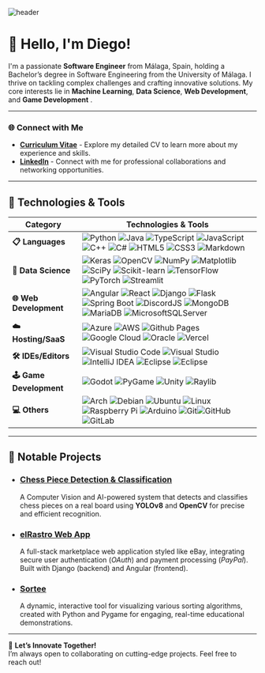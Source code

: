 ![header](https://capsule-render.vercel.app/api?type=waving&color=0:576cbc,100:19376d&height=400&section=header&text=Diego%20López%20Reduello&fontSize=80&fontColor=fff&animation=fadeIn&desc=Software%20Engineer&fontAlignY=40&descSize=30)

# 👋 Hello, I'm Diego!

I'm a passionate **Software Engineer** from Málaga, Spain, holding a Bachelor’s degree in Software Engineering from the University of Málaga. I thrive on tackling complex challenges and crafting innovative solutions. My core interests lie in **Machine Learning**, **Data Science**, **Web Development**, and **Game Development** .

---

### 🌐 Connect with Me

- **[Curriculum Vitae](https://deinigu.github.io/curriculum-vitae/)** - Explore my detailed CV to learn more about my experience and skills.
- **[LinkedIn](https://www.linkedin.com/in/dlreduello/)** - Connect with me for professional collaborations and networking opportunities.

---

## 🔧 Technologies & Tools

| **Category**            | **Technologies & Tools**                                                                                                                                                                                                                                                                                                                                                                                                                                                                                                                                                                                                                                                                                                                                                                                                                                                                                                                                                                                                                                                                                                                                                     |
| ----------------------- | ---------------------------------------------------------------------------------------------------------------------------------------------------------------------------------------------------------------------------------------------------------------------------------------------------------------------------------------------------------------------------------------------------------------------------------------------------------------------------------------------------------------------------------------------------------------------------------------------------------------------------------------------------------------------------------------------------------------------------------------------------------------------------------------------------------------------------------------------------------------------------------------------------------------------------------------------------------------------------------------------------------------------------------------------------------------------------------------------------------------------------------------------------------------------------- |
| **📋 Languages**        | ![Python](https://img.shields.io/badge/python-3670A0?style=for-the-badge&logo=python&logoColor=ffdd54) ![Java](https://img.shields.io/badge/java-%23ED8B00.svg?style=for-the-badge&logo=openjdk&logoColor=white) ![TypeScript](https://img.shields.io/badge/TypeScript-007ACC?style=for-the-badge&logo=typescript&logoColor=white) ![JavaScript](https://img.shields.io/badge/JavaScript-F7DF1E?style=for-the-badge&logo=javascript&logoColor=black) ![C++](https://img.shields.io/badge/C++-00599C?style=for-the-badge&logo=c%2B%2B&logoColor=white) ![C#](https://img.shields.io/badge/C%23-239120?style=for-the-badge&logo=c-sharp&logoColor=white) ![HTML5](https://img.shields.io/badge/html5-%23E34F26.svg?style=for-the-badge&logo=html5&logoColor=white) ![CSS3](https://img.shields.io/badge/css3-%231572B6.svg?style=for-the-badge&logo=css3&logoColor=white) ![Markdown](https://img.shields.io/badge/markdown-%23000000.svg?style=for-the-badge&logo=markdown&logoColor=white)                                                                                                                                                                                   |
| **💾 Data Science**     | ![Keras](https://img.shields.io/badge/Keras-%23D00000.svg?style=for-the-badge&logo=Keras&logoColor=white) ![OpenCV](https://img.shields.io/badge/OpenCV-5C3EE8?style=for-the-badge&logo=opencv&logoColor=white) ![NumPy](https://img.shields.io/badge/NumPy-013243?style=for-the-badge&logo=numpy&logoColor=white) ![Matplotlib](https://img.shields.io/badge/Matplotlib-009688?style=for-the-badge&logo=matplotlib&logoColor=white) ![SciPy](https://img.shields.io/badge/SciPy-8CAAE6?style=for-the-badge&logo=scipy&logoColor=white) ![Scikit-learn](https://img.shields.io/badge/Scikit--learn-F7931E?style=for-the-badge&logo=scikit-learn&logoColor=white) ![TensorFlow](https://img.shields.io/badge/TensorFlow-%23FF6F00.svg?style=for-the-badge&logo=TensorFlow&logoColor=white) ![PyTorch](https://img.shields.io/badge/PyTorch-%23EE4C2C.svg?style=for-the-badge&logo=PyTorch&logoColor=white) ![Streamlit](https://img.shields.io/badge/Streamlit-%23FE4B4B.svg?style=for-the-badge&logo=streamlit&logoColor=white)                                                                                                                                                                                                                                                                                                                                                                                                                                                                                                                                                                                                                       |
| **🌐 Web Development**  | ![Angular](https://img.shields.io/badge/Angular-DD0031?style=for-the-badge&logo=angular&logoColor=white) ![React](https://img.shields.io/badge/React-61DAFB?style=for-the-badge&logo=react&logoColor=black) ![Django](https://img.shields.io/badge/Django-092E20?style=for-the-badge&logo=django&logoColor=white) ![Flask](https://img.shields.io/badge/flask-%23000.svg?style=for-the-badge&logo=flask&logoColor=white) ![Spring Boot](https://img.shields.io/badge/Spring%20Boot-6DB33F?style=for-the-badge&logo=spring-boot&logoColor=white) ![DiscordJS](https://img.shields.io/badge/DiscordJS-5865F2?style=for-the-badge&logo=discord&logoColor=white) ![MongoDB](https://img.shields.io/badge/MongoDB-%234ea94b.svg?style=for-the-badge&logo=mongodb&logoColor=white) ![MariaDB](https://img.shields.io/badge/MariaDB-003545?style=for-the-badge&logo=mariadb&logoColor=white) ![MicrosoftSQLServer](https://img.shields.io/badge/Microsoft%20SQL%20Server-CC2927?style=for-the-badge&logo=microsoft%20sql%20server&logoColor=white) |
| **☁️ Hosting/SaaS**     | ![Azure](https://img.shields.io/badge/azure-%230072C6.svg?style=for-the-badge&logo=microsoftazure&logoColor=white) ![AWS](https://img.shields.io/badge/AWS-%23FF9900.svg?style=for-the-badge&logo=amazon-aws&logoColor=white) ![Github Pages](https://img.shields.io/badge/github%20pages-121013?style=for-the-badge&logo=github&logoColor=white) ![Google Cloud](https://img.shields.io/badge/GoogleCloud-%234285F4.svg?style=for-the-badge&logo=google-cloud&logoColor=white) ![Oracle](https://img.shields.io/badge/Oracle-F80000?style=for-the-badge&logo=oracle&logoColor=white) ![Vercel](https://img.shields.io/badge/vercel-%23000000.svg?style=for-the-badge&logo=vercel&logoColor=white)                                                                                                                                                                                                                                                                                                                                                                                                                                                                                                                                                                                              |
| **🛠️ IDEs/Editors**     | ![Visual Studio Code](https://img.shields.io/badge/Visual%20Studio%20Code-0078d7.svg?style=for-the-badge&logo=visual-studio-code&logoColor=white) ![Visual Studio](https://img.shields.io/badge/Visual%20Studio-5C2D91.svg?style=for-the-badge&logo=visual-studio&logoColor=white) ![IntelliJ IDEA](https://img.shields.io/badge/IntelliJIDEA-000000.svg?style=for-the-badge&logo=intellij-idea&logoColor=white) ![Eclipse](https://img.shields.io/badge/Eclipse-FE7A16.svg?style=for-the-badge&logo=Eclipse&logoColor=white) ![Eclipse](https://img.shields.io/badge/Eclipse-FE7A16.svg?style=for-the-badge&logo=Eclipse&logoColor=white)                                                                                                                                                                                                                                                                                                                                                                                                                                                                                                                                                                                                                                                |
| **🕹️ Game Development** | ![Godot](https://img.shields.io/badge/Godot-478CBF?style=for-the-badge&logo=godot-engine&logoColor=white) ![PyGame](https://img.shields.io/badge/PyGame-3776AB?style=for-the-badge&logo=python&logoColor=white) ![Unity](https://img.shields.io/badge/Unity-000000?style=for-the-badge&logo=unity&logoColor=white) ![Raylib](https://img.shields.io/badge/Raylib-00BFFF?style=for-the-badge&logo=raylib&logoColor=white)                                                                                                                                                                                                                                                                                                                                                                                                                                                                                                                                                                                                                                                                                                                                                     |
| **💻 Others**           | ![Arch](https://img.shields.io/badge/Arch%20Linux-1793D1?logo=arch-linux&logoColor=fff&style=for-the-badge) ![Debian](https://img.shields.io/badge/Debian-D70A53?style=for-the-badge&logo=debian&logoColor=white) ![Ubuntu](https://img.shields.io/badge/Ubuntu-E95420?style=for-the-badge&logo=ubuntu&logoColor=white) ![Linux](https://img.shields.io/badge/Linux-FCC624?style=for-the-badge&logo=linux&logoColor=black) ![Raspberry Pi](https://img.shields.io/badge/-Raspberry_Pi-C51A4A?style=for-the-badge&logo=Raspberry-Pi) ![Arduino](https://img.shields.io/badge/-Arduino-00979D?style=for-the-badge&logo=Arduino&logoColor=white) ![Git](https://img.shields.io/badge/git-%23F05033.svg?style=for-the-badge&logo=git&logoColor=white)![GitHub](https://img.shields.io/badge/github-%23121011.svg?style=for-the-badge&logo=github&logoColor=white) ![GitLab](https://img.shields.io/badge/gitlab-%23181717.svg?style=for-the-badge&logo=gitlab&logoColor=white)                                                                                                                                                                                                   |

---

## 🧠 Notable Projects

- ### [**Chess Piece Detection & Classification**](https://github.com/Deinigu/TFG-Diego)

    A Computer Vision and AI-powered system that detects and classifies chess pieces on a real board using **YOLOv8** and **OpenCV** for precise and efficient recognition.

- ### [**elRastro Web App**](https://github.com/Deinigu/elRastro-fe)

    A full-stack marketplace web application styled like eBay, integrating secure user authentication (_OAuth_) and payment processing (_PayPal_). Built with Django (backend) and Angular (frontend).

- ### [**Sortee**](https://github.com/Deinigu/Sortee)
    A dynamic, interactive tool for visualizing various sorting algorithms, created with Python and Pygame for engaging, real-time educational demonstrations.

---

🚀 **Let’s Innovate Together!**  
I’m always open to collaborating on cutting-edge projects. Feel free to reach out!
